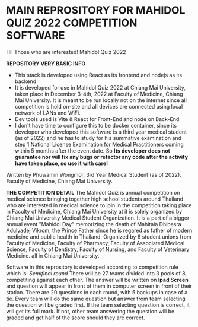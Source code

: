 # MAIN REPROSITORY FOR MAHIDOL QUIZ 2022 COMPETITION SOFTWARE
Hi! Those who are interested!
Mahidol Quiz 2022

**REPOSITORY VERY BASIC INFO**
- This stack is developed using React as its frontend and nodejs as its backend
- It is developed for use in Mahidol Quiz 2022 at Chiang Mai University, taken place in December 3-4th, 2022 at Faculty of Medicine, Chiang Mai University. It is meant to be run locally not on the internet since all competition is hold on-site and all devices are connected using local network of LANs and WiFi.
- Dev tools used is Vite & React for Front-End and node on Back-End
- I don't have time to configure this to be docker container, since its developer who developed this software is a third year medical student (as of 2022) and he has to study for his summative examination and step 1 National License Examination for Medical Practitioners coming within 5 months after the event date. So **Its developer does not guarantee nor will fix any bugs or refactor any code after the activity have taken place, so use it with care!**

Written by Phuwamin Wongmor, 3rd Year Medical Student (as of 2022).
Faculty of Medicine, Chiang Mai University.

**THE COMPETITION DETAIL**
The Mahidol Quiz is annual competition on medical science bringing together high school students around Thailand who are interested in medical science to join in the competition taking place in Faculty of Medicine, Chiang Mai University at it is solely organized by Chiang Mai University Medical Student Organization.
It is a part of a bigger annual event "Mahidol Day" memorizing the death of Mahitala Dhibesra Adulyadej Vikrom, the Prince Father since he is regared as father of modern medicine and public health in Thailand. Organized by 6 student unions from Faculty of Medicine, Faculty of Pharmacy, Faculty of Associated Medical Science, Faculty of Dentistry, Faculty of Nursing, and Faculty of Veterinary Medicine. all in Chiang Mai University.

Software in this reprository is developed according to competition rule which is:
*Semifinal round*
There will be 27 teams divided into 3 pools of 8, competiting against each other.
The answer will be written on **Ipad Screen** and question will appear in front of them in computer screen in front of their station.
There are 20 questions in each round, with 5 backups in case of a tie.
Every team will do the same question but answer from team selecting the question will be graded first. If the team selecting question is correct, it will get its full mark. If not, other team answering the question will be graded and get half of the score should they are correct.

